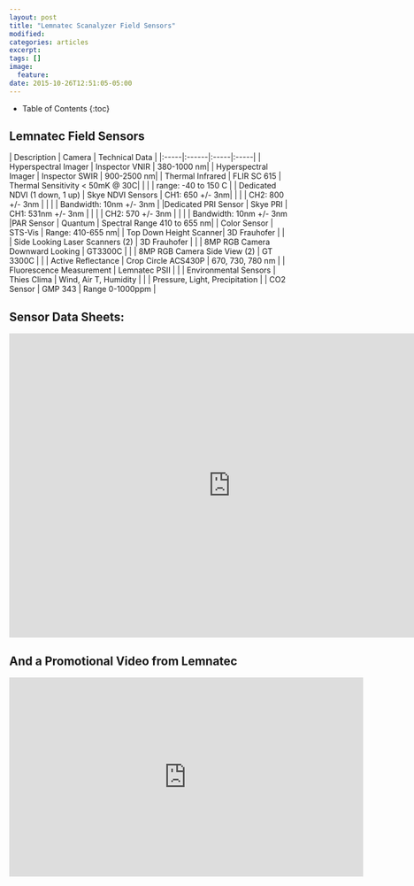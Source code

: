 ```yaml
---
layout: post
title: "Lemnatec Scanalyzer Field Sensors"
modified:
categories: articles
excerpt:
tags: []
image:
  feature:
date: 2015-10-26T12:51:05-05:00
---
```


* Table of Contents
{:toc}

## Lemnatec Field Sensors

| Description | Camera | Technical Data |
|:-----|:------|:-----|:-----|
| Hyperspectral Imager | Inspector VNIR | 380-1000 nm|
| Hyperspectral Imager | Inspector SWIR | 900-2500 nm|
| Thermal Infrared | FLIR SC 615 | Thermal Sensitivity < 50mK @ 30C|
|   |   | range: -40 to 150 C |
| Dedicated NDVI (1 down, 1 up)  | Skye NDVI Sensors  | CH1: 650 +/- 3nm|
|    |   |  CH2: 800 +/- 3nm |
|    |   | Bandwidth: 10nm +/- 3nm |
|Dedicated PRI Sensor | Skye PRI | CH1: 531nm +/- 3nm |
|   |   | CH2: 570 +/- 3nm |
|   |   | Bandwidth: 10nm  +/- 3nm
|PAR Sensor | Quantum | Spectral Range 410 to 655 nm|
| Color Sensor | STS-Vis | Range: 410-655 nm|
| Top Down Height Scanner| 3D Frauhofer | |  
| Side Looking Laser Scanners (2) | 3D Frauhofer | |
| 8MP RGB Camera Downward Looking | GT3300C | |
| 8MP RGB Camera Side View (2) | GT 3300C | |
| Active Reflectance | Crop Circle ACS430P | 670, 730, 780 nm |
| Fluorescence Measurement | Lemnatec PSII | |
| Environmental Sensors | Thies Clima | Wind, Air T, Humidity
|  |  | Pressure, Light, Precipitation |
| CO2 Sensor | GMP 343 | Range 0-1000ppm |

## Sensor Data Sheets:

<iframe  src="https://app.box.com/embed_widget/s/r5udfu1z7kpf07ryzvdorla3l5g9dto3?view=list&sort=name&direction=ASC&theme=gray" width="800" height="550" frameborder="0" allowfullscreen webkitallowfullscreen msallowfullscreen></iframe>


## And a Promotional Video from Lemnatec

<iframe width="640" height="360" src="https://www.youtube.com/embed/Wj-U0QH5J_M?rel=0&amp;controls=0" frameborder="0"> </iframe>
